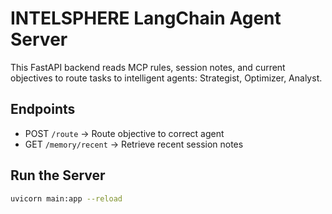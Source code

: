# INTELSPHERE LangChain Agent Server

This FastAPI backend reads MCP rules, session notes, and current objectives to route tasks to intelligent agents: Strategist, Optimizer, Analyst.

## Endpoints
- POST `/route` → Route objective to correct agent
- GET `/memory/recent` → Retrieve recent session notes

## Run the Server
```bash
uvicorn main:app --reload
```
